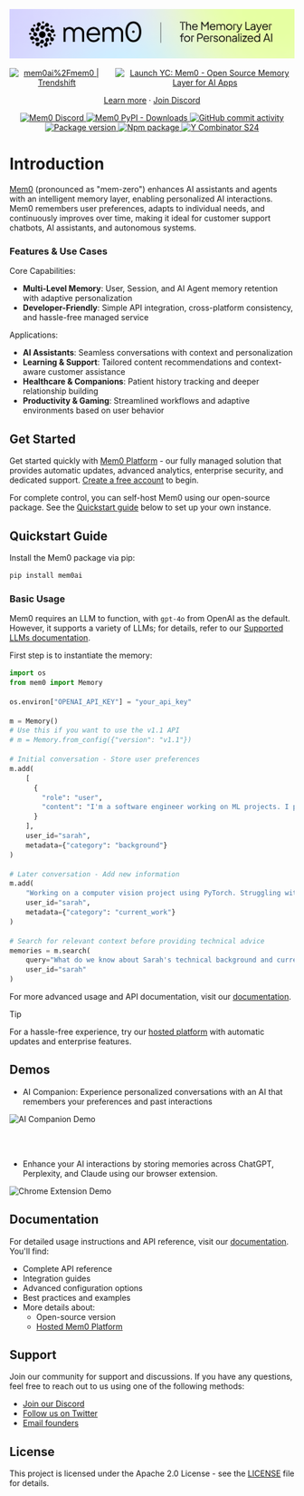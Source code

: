 <p align="center">
  <a href="https://github.com/mem0ai/mem0">
  <img src="docs/images/banner-sm.png" width="800px" alt="Mem0 - The Memory Layer for Personalized AI">
  </a>
<p align="center" style="display: flex; justify-content: center; gap: 20px; align-items: center;">
  <a href="https://trendshift.io/repositories/11194" target="_blank">
    <img src="https://trendshift.io/api/badge/repositories/11194" alt="mem0ai%2Fmem0 | Trendshift" style="width: 250px; height: 55px;" width="250" height="55"/>
  </a>
  <a href="https://www.ycombinator.com/launches/LpA-mem0-open-source-memory-layer-for-ai-apps" target="_blank">
    <img alt="Launch YC: Mem0 - Open Source Memory Layer for AI Apps" src="https://www.ycombinator.com/launches/LpA-mem0-open-source-memory-layer-for-ai-apps/upvote_embed.svg"/>
  </a>
</p>


  <p align="center">
    <a href="https://mem0.ai">Learn more</a>
    ·
    <a href="https://mem0.dev/DiG">Join Discord</a>
  </p>
</p>

<p align="center">
  <a href="https://mem0.dev/DiG">
    <img src="https://dcbadge.vercel.app/api/server/6PzXDgEjG5?style=flat" alt="Mem0 Discord">
  </a>
  <a href="https://pepy.tech/project/mem0ai">
    <img src="https://img.shields.io/pypi/dm/mem0ai" alt="Mem0 PyPI - Downloads" >
  </a>
  <a href="https://github.com/mem0ai/mem0">
    <img src="https://img.shields.io/github/commit-activity/m/mem0ai/mem0?style=flat-square" alt="GitHub commit activity">
  </a>
  <a href="https://pypi.org/project/mem0ai" target="_blank">
        <img src="https://img.shields.io/pypi/v/mem0ai?color=%2334D058&label=pypi%20package" alt="Package version">
    </a>
    <a href="https://www.npmjs.com/package/mem0ai" target="_blank">
        <img src="https://img.shields.io/npm/v/mem0ai" alt="Npm package">
    </a>
  <a href="https://www.ycombinator.com/companies/mem0">
    <img src="https://img.shields.io/badge/Y%20Combinator-S24-orange?style=flat-square" alt="Y Combinator S24">
  </a>
</p>


# Introduction

[Mem0](https://mem0.ai) (pronounced as "mem-zero") enhances AI assistants and agents with an intelligent memory layer, enabling personalized AI interactions. Mem0 remembers user preferences, adapts to individual needs, and continuously improves over time, making it ideal for customer support chatbots, AI assistants, and autonomous systems.

### Features & Use Cases

Core Capabilities:
- **Multi-Level Memory**: User, Session, and AI Agent memory retention with adaptive personalization
- **Developer-Friendly**: Simple API integration, cross-platform consistency, and hassle-free managed service

Applications:
- **AI Assistants**: Seamless conversations with context and personalization
- **Learning & Support**: Tailored content recommendations and context-aware customer assistance
- **Healthcare & Companions**: Patient history tracking and deeper relationship building
- **Productivity & Gaming**: Streamlined workflows and adaptive environments based on user behavior

## Get Started

Get started quickly with [Mem0 Platform](https://app.mem0.ai) - our fully managed solution that provides automatic updates, advanced analytics, enterprise security, and dedicated support. [Create a free account](https://app.mem0.ai) to begin.

For complete control, you can self-host Mem0 using our open-source package. See the [Quickstart guide](#quickstart) below to set up your own instance.

## Quickstart Guide <a name="quickstart"></a>

Install the Mem0 package via pip:

```bash
pip install mem0ai
```

### Basic Usage

Mem0 requires an LLM to function, with `gpt-4o` from OpenAI as the default. However, it supports a variety of LLMs; for details, refer to our [Supported LLMs documentation](https://docs.mem0.ai/llms).

First step is to instantiate the memory:

```python
import os
from mem0 import Memory

os.environ["OPENAI_API_KEY"] = "your_api_key"

m = Memory()
# Use this if you want to use the v1.1 API
# m = Memory.from_config({"version": "v1.1"})

# Initial conversation - Store user preferences
m.add(
    [
      {
        "role": "user",
        "content": "I'm a software engineer working on ML projects. I prefer Python over Java."
      }
    ],
    user_id="sarah",
    metadata={"category": "background"}
)

# Later conversation - Add new information
m.add(
    "Working on a computer vision project using PyTorch. Struggling with GPU optimization.", # message can be a string or a list of messages
    user_id="sarah",
    metadata={"category": "current_work"}
)

# Search for relevant context before providing technical advice
memories = m.search(
    query="What do we know about Sarah's technical background and current challenges?",
    user_id="sarah"
)
```

For more advanced usage and API documentation, visit our [documentation](https://docs.mem0.ai).

> [!TIP]
> For a hassle-free experience, try our [hosted platform](https://app.mem0.ai) with automatic updates and enterprise features.

## Demos

- AI Companion: Experience personalized conversations with an AI that remembers your preferences and past interactions

![AI Companion Demo](https://github.com/user-attachments/assets/46e60f82-682f-4157-a8de-215193a04baa)

<br/><br/>

- Enhance your AI interactions by storing memories across ChatGPT, Perplexity, and Claude using our browser extension.

![Chrome Extension Demo](https://github.com/user-attachments/assets/b170d458-c020-47f7-9f1c-78211200ad2c)


## Documentation

For detailed usage instructions and API reference, visit our [documentation](https://docs.mem0.ai). You'll find:
- Complete API reference
- Integration guides
- Advanced configuration options
- Best practices and examples
- More details about:
  - Open-source version
  - [Hosted Mem0 Platform](https://app.mem0.ai)

## Support

Join our community for support and discussions. If you have any questions, feel free to reach out to us using one of the following methods:

- [Join our Discord](https://mem0.dev/DiG)
- [Follow us on Twitter](https://x.com/mem0ai)
- [Email founders](mailto:founders@mem0.ai)

## License

This project is licensed under the Apache 2.0 License - see the [LICENSE](LICENSE) file for details.
